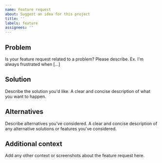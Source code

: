 ```yaml
---
name: Feature request
about: Suggest an idea for this project
title: ''
labels: feature
assignees: ''
---
```


## Problem

Is your feature request related to a problem? Please describe. Ex. I'm always frustrated when [...]

## Solution

Describe the solution you'd like. A clear and concise description of what you want to happen.

## Alternatives

Describe alternatives you've considered. A clear and concise description of any alternative solutions or features you've considered.

## Additional context

Add any other context or screenshots about the feature request here.
